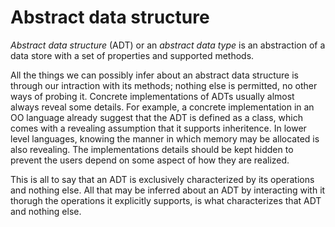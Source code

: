 # Abstract data structure

*Abstract data structure* (ADT) or an *abstract data type* is an abstraction of a data store with a set of properties and supported methods.

All the things we can possibly infer about an abstract data structure is through our intraction with its methods; nothing else is permitted, no other ways of probing it. Concrete implementations of ADTs usually almost always reveal some details. For example, a concrete implementation in an OO language already suggest that the ADT is defined as a class, which comes with a revealing assumption that it supports inheritence. In lower level languages, knowing the manner in which memory may be allocated is also revealing. The implementations details should be kept hidden to prevent the users depend on some aspect of how they are realized.

This is all to say that an ADT is exclusively characterized by its operations and nothing else. All that may be inferred about an ADT by interacting with it thorugh the operations it explicitly supports, is what characterizes that ADT and nothing else.
